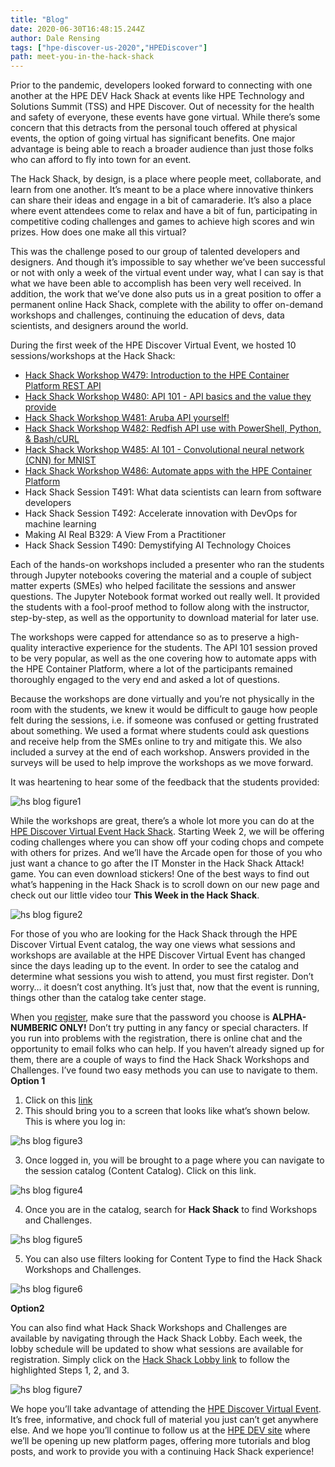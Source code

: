 ```yaml
---
title: "Blog"
date: 2020-06-30T16:48:15.244Z
author: Dale Rensing 
tags: ["hpe-discover-us-2020","HPEDiscover"]
path: meet-you-in-the-hack-shack
---
```

Prior to the pandemic, developers looked forward to connecting with one another at the HPE DEV Hack Shack at events like HPE Technology and Solutions Summit (TSS) and HPE Discover. Out of necessity for the health and safety of everyone, these events have gone virtual. While there’s some concern that this detracts from the personal touch offered at physical events, the option of going virtual has significant benefits. One major advantage is being able to reach a broader audience than just those folks who can afford to fly into town for an event.  

The Hack Shack, by design, is a place where people meet, collaborate, and learn from one another. It’s meant to be a place where innovative thinkers can share their ideas and engage in a bit of camaraderie. It’s also a place where event attendees come to relax and have a bit of fun, participating in competitive coding challenges and games to achieve high scores and win prizes. How does one make all this virtual?  

This was the challenge posed to our group of talented developers and designers. And though it’s impossible to say whether we’ve been successful or not with only a week of the virtual event under way, what I can say is that what we have been able to accomplish has been very well received. In addition, the work that we’ve done also puts us in a great position to offer a permanent online Hack Shack, complete with the ability to offer on-demand workshops and challenges, continuing the education of devs, data scientists, and designers around the world.   

During the first week of the HPE Discover Virtual Event, we hosted 10 sessions/workshops at the Hack Shack:

* [Hack Shack Workshop W479: Introduction to the HPE Container Platform REST API](https://vimeo.com/433632590)
* [Hack Shack Workshop W480: API 101 - API basics and the value they provide](https://vimeo.com/433621126) 
* [Hack Shack Workshop W481: Aruba API yourself!](https://vimeo.com/433637026) 
* [Hack Shack Workshop W482: Redfish API use with PowerShell, Python, & Bash/cURL](https://vimeo.com/433618069) 
* [Hack Shack Workshop W485: AI 101 - Convolutional neural network (CNN) for MNIST](https://vimeo.com/433612904) 
* [Hack Shack Workshop W486: Automate apps with the HPE Container Platform](https://vimeo.com/433625058) 
* Hack Shack Session T491: What data scientists can learn from software developers
* Hack Shack Session T492: Accelerate innovation with DevOps for machine learning
* Making AI Real B329: A View From a Practitioner
* Hack Shack Session T490: Demystifying AI Technology Choices

Each of the hands-on workshops included a presenter who ran the students through Jupyter notebooks covering the material and a couple of subject matter experts (SMEs) who helped facilitate the sessions and answer questions. The Jupyter Notebook format worked out really well. It provided the students with a fool-proof method to follow along with the instructor, step-by-step, as well as the opportunity to download material for later use.  

The workshops were capped for attendance so as to preserve a high-quality interactive experience for the students. The API 101 session proved to be very popular, as well as the one covering how to automate apps with the HPE Container Platform, where a lot of the participants remained thoroughly engaged to the very end and asked a lot of questions.  

Because the workshops are done virtually and you’re not physically in the room with the students, we knew it would be difficult to gauge how people felt during the sessions, i.e. if someone was confused or getting frustrated about something. We used a format where students could ask questions and receive help from the SMEs online to try and mitigate this. We also included a survey at the end of each workshop. Answers provided in the surveys will be used to help improve the workshops as we move forward.  

It was heartening to hear some of the feedback that the students provided:


![hs blog figure1](https://hpe-developer-portal.s3.amazonaws.com/uploads/media/2020/6/hs-blog-figure1-1593537773963.jpg)

While the workshops are great, there’s a whole lot more you can do at the [HPE Discover Virtual Event Hack Shack](https://hackshack.hpedev.io/). Starting Week 2, we will be offering coding challenges where you can show off your coding chops and compete with others for prizes. And we’ll have the Arcade open for those of you who just want a chance to go after the IT Monster in the Hack Shack Attack! game. You can even download stickers! One of the best ways to find out what’s happening in the Hack Shack is to scroll down on our new page and check out our little video tour **This Week in the Hack Shack**.

![hs blog figure2](https://hpe-developer-portal.s3.amazonaws.com/uploads/media/2020/6/hs-blog-figure2-1593537838340.jpg)

For those of you who are looking for the Hack Shack through the HPE Discover Virtual Event catalog, the way one views what sessions and workshops are available at the HPE Discover Virtual Event has changed since the days leading up to the event. In order to see the catalog and determine what sessions you wish to attend, you must first register. Don’t worry… it doesn’t cost anything. It’s just that, now that the event is running, things other than the catalog take center stage.   

When you [register](https://www.hpe.com/us/en/discover.html), make sure that the password you choose is **ALPHA-NUMBERIC ONLY!** Don’t try putting in any fancy or special characters. If you run into problems with the registration, there is online chat and the opportunity to email folks who can help.
If you haven’t already signed up for them, there are a couple of ways to find the Hack Shack Workshops and Challenges. I’ve found two easy methods you can use to navigate to them.  
**Option 1**    
1.	Click on this [link](https://content.attend.hpe.com/go/agendabuilder.sessions/?l=1043&locale=en_US)  
2.	This should bring you to a screen that looks like what’s shown below. This is where you log in:

![hs blog figure3](https://hpe-developer-portal.s3.amazonaws.com/uploads/media/2020/6/hs-blog-figure3-1593537844172.jpg)

   
3. Once logged in, you will be brought to a page where you can navigate to the session catalog (Content Catalog). Click on this link.

![hs blog figure4](https://hpe-developer-portal.s3.amazonaws.com/uploads/media/2020/6/hs-blog-figure4-1593537855197.jpg)

  
4.	Once you are in the catalog, search for **Hack Shack** to find Workshops and Challenges.

![hs blog figure5](https://hpe-developer-portal.s3.amazonaws.com/uploads/media/2020/6/hs-blog-figure5-1593537864210.jpg)

  
5.	You can also use filters looking for Content Type to find the Hack Shack Workshops and Challenges.

![hs blog figure6](https://hpe-developer-portal.s3.amazonaws.com/uploads/media/2020/6/hs-blog-figure6-1593537873734.jpg)

  
**Option2**

You can also find what Hack Shack Workshops and Challenges are available by navigating through the Hack Shack Lobby. Each week, the lobby schedule will be updated to show what sessions are available for registration. Simply click on the [Hack Shack Lobby link](https://hackshack.hpedev.io) to follow the highlighted Steps 1, 2, and 3.

![hs blog figure7](https://hpe-developer-portal.s3.amazonaws.com/uploads/media/2020/6/hs-blog-figure7-1593537881565.jpg)

We hope you’ll take advantage of attending the [HPE Discover Virtual Event](https://www.hpe.com/us/en/discover.html). It’s free, informative, and chock full of material you just can’t get anywhere else. And we hope you’ll continue to follow us at the [HPE DEV site](https://developer.hpe.com/) where we’ll be opening up new platform pages, offering more tutorials and blog posts, and work to provide you with a continuing Hack Shack experience!